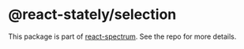 # @react-stately/selection

This package is part of [react-spectrum](https://github.com/adobe/react-spectrum). See the repo for more details.

